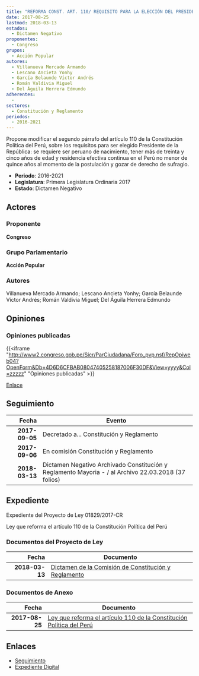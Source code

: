 ```yaml
---
title: "REFORMA CONST. ART. 110/ REQUISITO PARA LA ELECCIÓN DEL PRESIDENTE DE LA REPÚBLICA."
date: 2017-08-25
lastmod: 2018-03-13
estados: 
  - Dictamen Negativo
proponentes: 
  - Congreso
grupos: 
  - Acción Popular
autores: 
  - Villanueva Mercado Armando
  - Lescano Ancieta Yonhy
  - García Belaunde Víctor Andrés
  - Román Valdivia Miguel
  - Del Águila Herrera Edmundo
adherentes: 
  - 
sectores: 
  - Constitución y Reglamento
periodos: 
  - 2016-2021
---
```


Propone modificar el segundo párrafo del artículo 110 de la Constitución Política del Perú, sobre los requisitos para ser elegido Presidente de la República: se requiere ser peruano de nacimiento, tener más de treinta y cinco años de edad y residencia efectiva continua en el Perú no menor de quince años al momento de la postulación y gozar de derecho de sufragio.

- **Periodo**: 2016-2021
- **Legislatura**: Primera Legislatura Ordinaria 2017
- **Estado**: Dictamen Negativo

## Actores

### Proponente

**Congreso**

### Grupo Parlamentario

**Acción Popular**

### Autores

Villanueva Mercado Armando; Lescano Ancieta Yonhy; García Belaunde Víctor Andrés; Román Valdivia Miguel; Del Águila Herrera Edmundo


## Opiniones

### Opiniones publicadas

{{<iframe "http://www2.congreso.gob.pe/Sicr/ParCiudadana/Foro_pvp.nsf/RepOpiweb04?OpenForm&Db=4D6D6CFBAB08047405258187006F30DF&View=yyyy&Col=zzzzz" "Opiniones publicadas" >}}

[Enlace](http://www2.congreso.gob.pe/Sicr/ParCiudadana/Foro_pvp.nsf/RepOpiweb04?OpenForm&Db=4D6D6CFBAB08047405258187006F30DF&View=yyyy&Col=zzzzz)

## Seguimiento

| Fecha | Evento |
|------:|--------|
| **2017-09-05** | Decretado a... Constitución y Reglamento|
| **2017-09-06** | En comisión Constitución y Reglamento|
| **2018-03-13** | Dictamen Negativo Archivado Constitución y Reglamento Mayoria - / al Archivo 22.03.2018 (37 folios)|


## Expediente

Expediente del Proyecto de Ley 01829/2017-CR

Ley que reforma el artículo 110 de la Constitución Política del Perú


### Documentos del Proyecto de Ley

| Fecha | Documento |
|------:|--------|
| **2018-03-13** | [Dictamen de la Comisión de Constitución y Reglamento](http://www.leyes.congreso.gob.pe/Documentos/2016_2021/Dictamenes/Proyectos_de_Ley/01829DC04MAY20180313.pdf) |

### Documentos de Anexo

| Fecha | Documento |
|------:|--------|
| **2017-08-25** | [Ley que reforma el artículo 110 de la Constitución Política del Perú](http://www.leyes.congreso.gob.pe/Documentos/2016_2021/Proyectos_de_Ley_y_de_Resoluciones_Legislativas/PL0182920170825...pdf) |

## Enlaces 

- [Seguimiento](http://www2.congreso.gob.pe/Sicr/TraDocEstProc/CLProLey2016.nsf/f7fff46988ca05b1052578e100829cc7/9fc2cfc08898c675052581870060a581?OpenDocument)
- [Expediente Digital](http://www2.congreso.gob.pe/Sicr/TraDocEstProc/CLProLey2016.nsf/f7fff46988ca05b1052578e100829cc7/9fc2cfc08898c675052581870060a581?OpenDocument&Click=05257FB7005EB655.eb71d0cf91d8294e05256cdf006b5706/$Body/0.1C6C)
